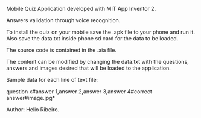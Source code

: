 Mobile Quiz Application developed with MIT App Inventor 2.

Answers validation through voice recognition.

To install the quiz on your mobile save the .apk file to your phone and run it. Also save the data.txt inside phone sd card for the data to be loaded.

The source code is contained in the .aia file.

The content can be modified by changing the data.txt with the questions, answers and images desired that will be loaded to the application.

Sample data for each line of text file:

question x#answer 1,answer 2,answer 3,answer 4#correct answer#image.jpg*

Author: Helio Ribeiro.



